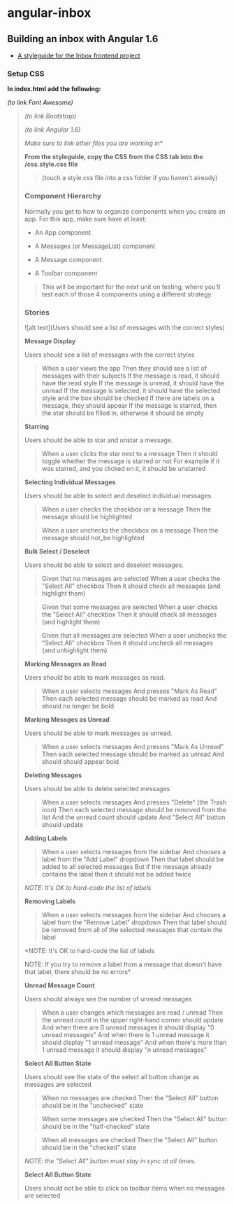 # angular-inbox
## Building an inbox with Angular 1.6

* [A styleguide for the Inbox frontend project](https://github.com/gSchool/inbox-styleguide)

### Setup CSS

**In index.html add the following:**

*(to link Font Awesome)*
> <link href="https://maxcdn.bootstrapcdn.com/font-awesome/4.7.0/css/font-awesome.min.css" rel="stylesheet>"

*(to link Bootstrap)*
> <link href=“//netdna.bootstrapcdn.com/bootstrap/3.3.7/css/bootstrap.min.css” rel=“stylesheet”>

*(to link Angular 1.6)*
> <script src="https://ajax.googleapis.com/ajax/libs/angularjs/1.6.4/angular.min.js"></script>

*Make sure to link other files you are working in**

**From the styleguide, copy the CSS from the CSS tab into the /css.style.css file**

>(touch a style.css file into a css folder if you haven't already)

### Component Hierarchy

Normally you get to how to organize components when you create an app. For this app, make sure have at least:

* An App component

* A Messages (or MessageList) component

* A Message component

* A Toolbar component

>This will be important for the next unit on testing, where you'll test each of those 4 components using a different strategy.

### Stories

![alt text](Users should see a list of messages with the correct styles)

**Message Display**

Users should see a list of messages with the correct styles

>When a user views the app
Then they should see a list of messages with their subjects
If the message is read, it should have the read style
If the message is unread, it should have the unread
If the message is selected, it should have the selected style and the box should be checked
If there are labels on a message, they should appear
If the message is starred, then the star should be filled in, otherwise it should be empty

**Starring**

Users should be able to star and unstar a message.

>When a user clicks the star next to a message
Then it should toggle whether the message is starred or not
For example if it was starred, and you clicked on it, it should be unstarred

**Selecting Individual Messages**

Users should be able to select and deselect individual messages.

>When a user checks the checkbox on a message
Then the message should be highlighted

>When a user unchecks the checkbox on a message
Then the message should not_be highlighted

**Bulk Select / Deselect**

Users should be able to select and deselect messages.

>Given that no messages are selected
When a user checks the "Select All" checkbox
Then it should check all messages (and highlight them)

>Given that some messages are selected
When a user checks the "Select All" checkbox
Then it should check all messages (and highlight them)

>Given that all messages are selected
When a user unchecks the "Select All" checkbox
Then it should uncheck all messages (and unhighlight them)

**Marking Messages as Read**

Users should be able to mark messages as read.

>When a user selects messages
And presses "Mark As Read"
Then each selected message should be marked as read
And should no longer be bold

**Marking Messges as Unread**

Users should be able to mark messages as unread.

>When a user selects messages
And presses "Mark As Unread"
Then each selected message should be marked as unread
And should should appear bold

**Deleting Messages**

Users should be able to delete selected messages

>When a user selects messages
And presses "Delete" (the Trash icon)
Then each selected message should be removed from the list
And the unread count should update
And "Select All" button should update

**Adding Labels**

>When a user selects messages from the sidebar
And chooses a label from the "Add Label" dropdown
Then that label should be added to all selected messages
But if the message already contains the label then it should not be added twice

*NOTE: It's OK to hard-code the list of labels*

**Removing Labels**

>When a user selects messages from the sidebar
And chooses a label from the "Remove Label" dropdown
Then that label should be removed from all of the selected messages that contain the label

*NOTE: It's OK to hard-code the list of labels

NOTE: If you try to remove a label from a message that doesn't have that label, there should be no errors*

**Unread Message Count**

Users should always see the number of unread messages

>When a user changes which messages are read / unread
Then the unread count in the upper right-hand corner should update
And when there are 0 unread messages it should display "0 unread messages"
And when there is 1 unread message it should display "1 unread message"
And when there's more than 1 unread message it should display "_n_ unread messages"

**Select All Button State**

Users should see the state of the select all button change as messages are selected

>When no messages are checked
Then the "Select All" button should be in the "unchecked" state

>When some messages are checked
Then the "Select All" button should be in the "half-checked" state

>When all messages are checked
Then the "Select All" button should be in the "checked" state

*NOTE: the "Select All" button must stay in sync at all times.*

**Select All Button State**

Users should not be able to click on toolbar items when no messages are selected
